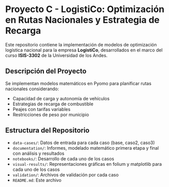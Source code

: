 # Proyecto C - LogistiCo: Optimización en Rutas Nacionales y Estrategia de Recarga

Este repositorio contiene la implementación de modelos de optimización logística nacional para la empresa **LogistiCo**, desarrollados en el marco del curso **ISIS-3302** de la Universidad de los Andes.

## Descripción del Proyecto

Se implementan modelos matemáticos en Pyomo para planificar rutas nacionales considerando:
- Capacidad de carga y autonomía de vehículos
- Estrategias de recarga de combustible
- Peajes con tarifas variables
- Restricciones de peso por municipio

## Estructura del Repositorio

- `data-cases/`: Datos de entrada para cada caso (base, caso2, caso3)
- `documentation/`: Informes, modelado matemático primera etapa y final con análisis y resultados
- `notebooks/`: Desarrollo de cada uno de los casos
- `visual-results/`: Representaciones gráficas en folium y matplotlib para cada uno de los casos
- `validation/`: Archivos de validación por cada caso
- `README.md`: Este archivo



